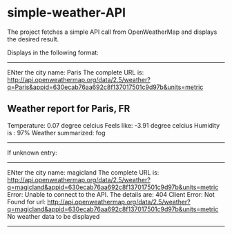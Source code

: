 # simple-weather-API
The project fetches a simple API call from OpenWeatherMap and displays the desired result.

Displays in the following format:


*****************************************************************
ENter the city name: Paris
The complete URL is: http://api.openweathermap.org/data/2.5/weather?q=Paris&appid=630ecab76aa692c8f137017501c9d97b&units=metric

Weather report for Paris, FR
------------------------------  
Temperature: 0.07 degree celcius
Feels like: -3.91 degree celcius
Humidity is : 97%
Weather summarized: fog
****************************************************************


If unknown entry:
*****************************************************************
ENter the city name: magicland
The complete URL is: http://api.openweathermap.org/data/2.5/weather?q=magicland&appid=630ecab76aa692c8f137017501c9d97b&units=metric
Error: Unable to connect to the API. The details are: 404 Client Error: Not Found for url: http://api.openweathermap.org/data/2.5/weather?q=magicland&appid=630ecab76aa692c8f137017501c9d97b&units=metric
No weather data to be displayed
*****************************************************************
